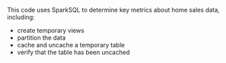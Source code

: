 This code uses SparkSQL to determine key metrics about home sales data, including:
- create temporary views
- partition the data
- cache and uncache a temporary table
- verify that the table has been uncached
